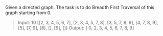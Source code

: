 Given a directed graph. The task is to do Breadth First Traversal of this graph starting from 0.
> Input: 10
        [[2, 3, 4, 5, 6, 7],
        [2, 3, 4, 5, 7, 8],
        [3, 5, 7, 8, 9],
        [4, 7, 8, 9],
        [5],
        [7, 9],
        [8],
        [],
        [9],
        []]
> Output: [ 0, 2, 3, 4, 5, 6, 7, 8, 9]